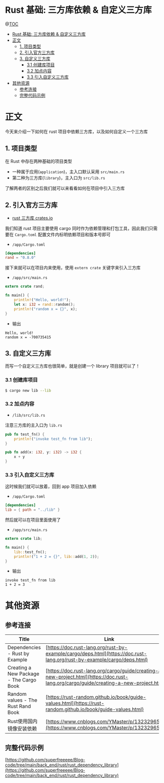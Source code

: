# Rust 基础: 三方库依赖 & 自定义三方库

@[TOC](文章目录)

<!-- TOC -->

- [Rust 基础: 三方库依赖 & 自定义三方库](#rust-基础-三方库依赖--自定义三方库)
- [正文](#正文)
  - [1. 项目类型](#1-项目类型)
  - [2. 引入官方三方库](#2-引入官方三方库)
  - [3. 自定义三方库](#3-自定义三方库)
    - [3.1 创建库项目](#31-创建库项目)
    - [3.2 加点内容](#32-加点内容)
    - [3.3 引入自定义三方库](#33-引入自定义三方库)
- [其他资源](#其他资源)
  - [参考连接](#参考连接)
  - [完整代码示例](#完整代码示例)

<!-- /TOC -->

# 正文

今天来介绍一下如何在 rust 项目中依赖三方库，以及如何自定义一个三方库

## 1. 项目类型

在 Rust 中存在两种基础的项目类型

- 一种属于应用(`application`)，主入口默认采用 `src/main.rs`
- 第二种为三方库(`library`)，主入口为 `src/lib.rs`

了解两者的区别之后我们就可以来看看如何在项目中引入三方库

## 2. 引入官方三方库

- [rust 三方库 crates.io](https://crates.io/)

我们知道 rust 项目主要使用 cargo 同时作为依赖管理和打包工具，因此我们只需要在 `Cargo.toml` 配置文件内标明依赖项目和版本号即可

- `/app/Cargo.toml`

```toml
[dependencies]
rand = "0.8.0"
```

接下来就可以在项目内来使用，使用 `extern crate` 关键字来引入三方库

- `/app/src/main.rs`

```rust
extern crate rand;

fn main() {
    println!("Hello, world!");
    let x: i32 = rand::random();
    println!("random x = {}", x);
}
```

- 输出

```
Hello, world!
random x = -700735415
```

## 3. 自定义三方库

而写一个自定义三方库也很简单，就是创建一个 library 项目就可以了！

### 3.1 创建库项目

```bash
$ cargo new lib --lib
```

### 3.2 加点内容

- `/lib/src/lib.rs`

注意三方库的主入口为 `lib.rs`

```rust
pub fn test_fn() {
    println!("invoke test_fn from lib");
}

pub fn add(x: i32, y: i32) -> i32 {
    x + y
}
```

### 3.3 引入自定义三方库

这时候我们就可以放着，回到 app 项目加入依赖

- `/app/Cargo.toml`

```toml
[dependencies]
lib = { path = "../lib" }
```

然后就可以在项目里面使用了

- `/app/src/main.rs`

```rust
extern crate lib;

fn main() {
    lib::test_fn();
    println!("1 + 2 = {}", lib::add(1, 2));
}
```

- 输出

```
invoke test_fn from lib
1 + 2 = 3
```

# 其他资源

## 参考连接

| Title                                   | Link                                                                                                                                   |
| --------------------------------------- | -------------------------------------------------------------------------------------------------------------------------------------- |
| Dependencies - Rust by Example          | [https://doc.rust-lang.org/rust-by-example/cargo/deps.html](https://doc.rust-lang.org/rust-by-example/cargo/deps.html)                 |
| Creating a New Package - The Cargo Book | [https://doc.rust-lang.org/cargo/guide/creating-a-new-project.html](https://doc.rust-lang.org/cargo/guide/creating-a-new-project.html) |
| Random values - The Rust Rand Book      | [https://rust-random.github.io/book/guide-values.html](https://rust-random.github.io/book/guide-values.html)                           |
| Rust使用国内镜像安装依赖                | [https://www.cnblogs.com/YMaster/p/13232965.html](https://www.cnblogs.com/YMaster/p/13232965.html)                                     |

## 完整代码示例

[https://github.com/superfreeeee/Blog-code/tree/main/back_end/rust/rust_dependency_library](https://github.com/superfreeeee/Blog-code/tree/main/back_end/rust/rust_dependency_library)
